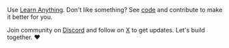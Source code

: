 Use [Learn Anything](https://learn-anything.xyz/). Don't like something? See [code](https://github.com/learn-anything/learn-anything.xyz) and contribute to make it better for you.

Join community on [Discord](https://discord.gg/bxtD8x6aNF) and follow on [X](https://twitter.com/learnanything_) to get updates. Let's build together. ♥️

<!---
<details><summary>Goals and Future 🎇</summary>
<br/>
<h2 id="goals">Goals</h2>
<p>Create the best platform possible for learning anything as well as finding &amp; building novel ideas together.</p>
<p>To achieve this goal, we will build these features:</p>
<ul>
<li>Powerful link manager similar to <a href="https://pinboard.in/">Pinboard</a>. Tagging links, adding notes to links, associating links to other links.</li>
<li>Tools to curate study guides for learning any topic. A study guide is a page of links similar to an <a href="https://github.com/sindresorhus/awesome">awesome list</a> on GitHub. Users can create &amp; collaborate on these guides using links they collected as building blocks.</li>
<li>An open knowledge graph of topics where topics can cover multiple tags. Users similar to services like <a href="https://www.goodreads.com">Goodreads</a> can mark any topic as as learning or learned.</li>
<li>Such a graph of topics allows progression of knowledge. Feeds can be generated for each topic a user is learning.</li>
<li>Social network of users with ability to follow users and see what links, topics they are learning.</li>
<li>Links from user&#39;s database can be marked as learned and to learn as well. Making learning easily manageable. Each link from any guide can easily be added to your personal database of link. Each guide can be progressively followed.</li>
<li>Learn Anything will create its own guides for each of the topics. In future these guides will use advanced features and take into account user&#39;s already learned topics/links to craft personalized guides for each user.</li>
<li>Each topic that is learned is added to a personal database. These topics can then be connected via a powerful graph editor. Ideally this allow users to make sense of connections between topics already learned and draw connections of how they relate to each other.</li>
<li>Learn Anything can then take all these separate user connections made by users and create a global map of all the connections. If a lot of users marked JavaScript and CSS as connected, then a connection will be drawn on a global map.</li>
<li>Such global map can allow to see all the topics one can possibly learn and explore it. Users can then easily mark topics to learn next and progress in their journey to learn anything.</li>
</ul>
<h2 id="why-do-we-learn-to-build-ideas-">Why do we learn? To build Ideas.</h2>
<p>After this is built, we want to also cover the big issue we see with education as it stands and that is incentive or otherwise answering the question of &#39;Why learn anything?&#39;. Aside from curiosity of how things work, people learn because they want to create novel things they care about. To solve this, we want to build a powerful platform for sharing and building ideas together. As well as ability to financially motivate people to work on ideas.</p>
<p>Such a platform will be very closely integrated with the learning platform specified above. You can imagine a user who searches for a topic <code>JavaScript</code> and as he/she scrolls the guides of links to learn about the topic. Learn Anything also shows various ideas that people have submitted tagged with that topic. These are real things that people wish existed.</p>
<p>To achieve this goal of creating the best platform for sharing and building on ideas together, we hope to build these features:</p>
<ul>
<li>Ability to write ideas with descriptions, media files. An example of how such ideas can look like can be seen <a href="https://www.notion.so/Ideas-0b5a4e8a88f34fe29a1f33dad02e5332">here in Notion</a>.</li>
<li>Ideas have a title, a description with optional media files &amp; appropriate tags or topics that it is related to.</li>
<li>Ideas can optionally be marked as private by user. Each idea has a status set by the creator. Creator can set any of his/her ideas as <code>working on</code> or <code>done</code>. Similar to how the same user can track progress on links/topics.</li>
<li>If user has connected his/her payment details. Each idea can be funded directly by sending any amount of money to it. At the end of the month all the money from all ideas of that user will be transferred to the creator&#39;s account.</li>
<li>In future such funding can be handle more complex cases of real investments. Specifically users can share private ideas to selected individuals like investors.</li>
<li>Aside from funding an idea directly, other users can also comment or upvote any idea. Such comments can include solutions that already exist for the idea. Or requests to build the idea together.</li>
</ul>
<h2 id="help-us-build-it">Help us build it</h2>
<p>We personally cannot wait to build such a platform. We hope by building it, we finally kill the broken education system that exists now in many parts of the world. Education as it stands now is inflexible but above all it&#39;s insulting to the students who just wish to create things <strong>now</strong>. Not in the future.</p>
</details>
-->
